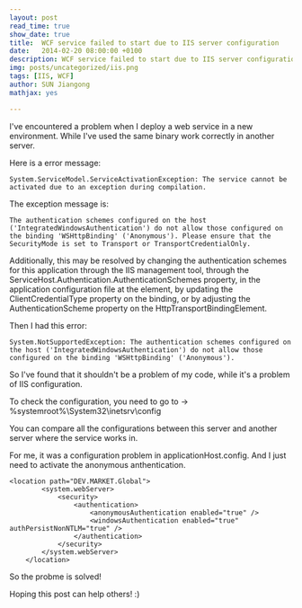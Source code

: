 ```yaml
---
layout: post
read_time: true
show_date: true
title:  WCF service failed to start due to IIS server configuration
date:   2014-02-20 08:00:00 +0100
description: WCF service failed to start due to IIS server configuration
img: posts/uncategorized/iis.png
tags: [IIS, WCF]
author: SUN Jiangong
mathjax: yes

---
```



I've encountered a problem when I deploy a web service in a new environment. While I've used the same binary work correctly in another server.


Here is a error message:

```batch
System.ServiceModel.ServiceActivationException: The service cannot be activated due to an exception during compilation. 
```

<!--more-->

The exception message is: 

```batch
The authentication schemes configured on the host ('IntegratedWindowsAuthentication') do not allow those configured on the binding 'WSHttpBinding' ('Anonymous'). Please ensure that the SecurityMode is set to Transport or TransportCredentialOnly.
```

Additionally, this may be resolved by changing the authentication schemes for this application through the IIS management tool, through the ServiceHost.Authentication.AuthenticationSchemes property, in the application configuration file at the <serviceAuthenticationManager> element, by updating the ClientCredentialType property on the binding, or by adjusting the AuthenticationScheme property on the HttpTransportBindingElement.

Then I had this error:

```batch
System.NotSupportedException: The authentication schemes configured on the host ('IntegratedWindowsAuthentication') do not allow those configured on the binding 'WSHttpBinding' ('Anonymous'). 
```

So I've found that it shouldn't be a problem of my code, while it's a problem of IIS configuration.


To check the configuration, you need to go to -> %systemroot%\System32\inetsrv\config

You can compare all the configurations between this server and another server where the service works in.

For me, it was a configuration problem in applicationHost.config. And I just need to activate the anonymous anthentication.

```batch
<location path="DEV.MARKET.Global">
        <system.webServer>
            <security>
                <authentication>
                    <anonymousAuthentication enabled="true" />
                    <windowsAuthentication enabled="true" authPersistNonNTLM="true" />
                </authentication>
            </security>
        </system.webServer>
    </location>
```

So the probme is solved!

Hoping this post can help others! :)
